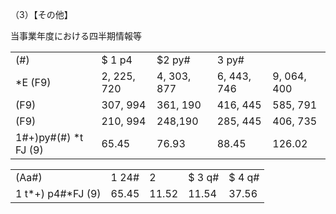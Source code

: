（3）【その他】

当事業年度における四半期情報等  

<table><tr><td>(#)</td><td>$ 1 p4</td><td>$2 py#</td><td>3 py#</td><td></td></tr><tr><td>*E (F9)</td><td>2, 225, 720</td><td>4, 303, 877</td><td>6, 443, 746</td><td>9, 064, 400</td></tr><tr><td>(F9)</td><td>307, 994</td><td>361, 190</td><td>416, 445</td><td>585, 791</td></tr><tr><td>(F9)</td><td>210, 994</td><td>248,190</td><td>285, 445</td><td>406, 735</td></tr><tr><td>1#+)py#(#) *t FJ (9)</td><td>65.45</td><td>76.93</td><td>88.45</td><td>126.02</td></tr></table>

<table><tr><td>(Aa#)</td><td> 1 24#</td><td> 2 </td><td>$ 3 q#</td><td>$ 4 q#</td></tr><tr><td>1 t*+) p4#*FJ (9)</td><td>65.45</td><td>11.52</td><td>11.54</td><td>37.56</td></tr></table>